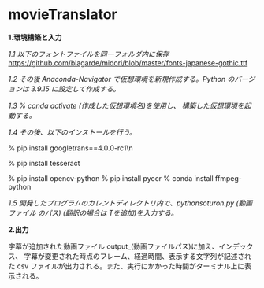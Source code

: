 # movieTranslator

**1.環境構築と入力**

*1.1 以下のフォントファイルを同一フォルダ内に保存*
https://github.com/blagarde/midori/blob/master/fonts-japanese-gothic.ttf

*1.2 その後 Anaconda-Navigator で仮想環境を新規作成する。Python のバージョンは 3.9.15 に設定して作成する。*

*1.3 % conda activate (作成した仮想環境名)を使用し、 構築した仮想環境を起動する。*

*1.4 その後、以下のインストールを行う。*

% pip install googletrans==4.0.0-rc1\n

% pip install tesseract

% pip install opencv-python
% pip install pyocr
% conda install ffmpeg-python

*1.5 開発したプログラムのカレントディレクトリ内で、pythonsoturon.py (動画ファイル のパス) (翻訳の場合は Tを追加)を入力する。*

**2.出力**

字幕が追加された動画ファイル output_(動画ファイルパス)に加え、インデックス、 字幕が変更された時点のフレーム、経過時間、表示する文字列が記述された csv ファイルが出力される。また、実行にかかった時間がターミナル上に表示される。
